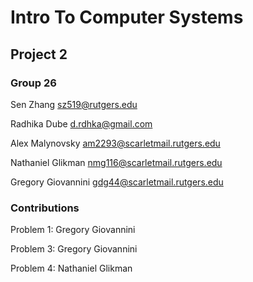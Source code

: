 # Intro To Computer Systems

## Project 2

### Group 26
Sen Zhang sz519@rutgers.edu

Radhika Dube d.rdhka@gmail.com

Alex Malynovsky am2293@scarletmail.rutgers.edu

Nathaniel Glikman nmg116@scarletmail.rutgers.edu

Gregory Giovannini	gdg44@scarletmail.rutgers.edu 

### Contributions
Problem 1: Gregory Giovannini

Problem 3: Gregory Giovannini

Problem 4: Nathaniel Glikman


